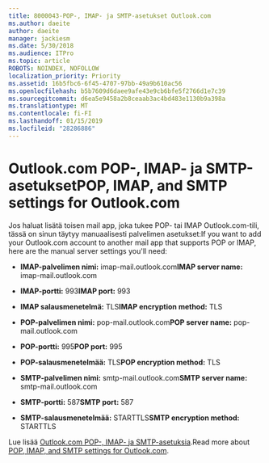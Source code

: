 ```yaml
---
title: 8000043-POP-, IMAP- ja SMTP-asetukset Outlook.com
ms.author: daeite
author: daeite
manager: jackiesm
ms.date: 5/30/2018
ms.audience: ITPro
ms.topic: article
ROBOTS: NOINDEX, NOFOLLOW
localization_priority: Priority
ms.assetid: 16b5fbc6-6f45-4707-97bb-49a9b610ac56
ms.openlocfilehash: b5b7609d6daee9afe43e9cb6bfe5f2766d1e7c39
ms.sourcegitcommit: d6ea5e9458a2b8ceaab3ac4bd483e1130b9a398a
ms.translationtype: MT
ms.contentlocale: fi-FI
ms.lasthandoff: 01/15/2019
ms.locfileid: "28286886"
---
```

# <a name="pop-imap-and-smtp-settings-for-outlookcom"></a><span data-ttu-id="baba3-102">Outlook.com POP-, IMAP- ja SMTP-asetukset</span><span class="sxs-lookup"><span data-stu-id="baba3-102">POP, IMAP, and SMTP settings for Outlook.com</span></span>

<span data-ttu-id="baba3-103">Jos haluat lisätä toisen mail app, joka tukee POP- tai IMAP Outlook.com-tili, tässä on sinun täytyy manuaalisesti palvelimen asetukset:</span><span class="sxs-lookup"><span data-stu-id="baba3-103">If you want to add your Outlook.com account to another mail app that supports POP or IMAP, here are the manual server settings you'll need:</span></span>
  
- <span data-ttu-id="baba3-104">**IMAP-palvelimen nimi:** imap-mail.outlook.com</span><span class="sxs-lookup"><span data-stu-id="baba3-104">**IMAP server name:** imap-mail.outlook.com</span></span> 
    
- <span data-ttu-id="baba3-105">**IMAP-portti:** 993</span><span class="sxs-lookup"><span data-stu-id="baba3-105">**IMAP port:** 993</span></span> 
    
- <span data-ttu-id="baba3-106">**IMAP salausmenetelmä:** TLS</span><span class="sxs-lookup"><span data-stu-id="baba3-106">**IMAP encryption method:** TLS</span></span> 
    
- <span data-ttu-id="baba3-107">**POP-palvelimen nimi:** pop-mail.outlook.com</span><span class="sxs-lookup"><span data-stu-id="baba3-107">**POP server name:** pop-mail.outlook.com</span></span> 
    
- <span data-ttu-id="baba3-108">**POP-portti:** 995</span><span class="sxs-lookup"><span data-stu-id="baba3-108">**POP port:** 995</span></span> 
    
- <span data-ttu-id="baba3-109">**POP-salausmenetelmää:** TLS</span><span class="sxs-lookup"><span data-stu-id="baba3-109">**POP encryption method:** TLS</span></span> 
    
- <span data-ttu-id="baba3-110">**SMTP-palvelimen nimi:** smtp-mail.outlook.com</span><span class="sxs-lookup"><span data-stu-id="baba3-110">**SMTP server name:** smtp-mail.outlook.com</span></span> 
    
- <span data-ttu-id="baba3-111">**SMTP-portti:** 587</span><span class="sxs-lookup"><span data-stu-id="baba3-111">**SMTP port:** 587</span></span> 
    
- <span data-ttu-id="baba3-112">**SMTP-salausmenetelmää:** STARTTLS</span><span class="sxs-lookup"><span data-stu-id="baba3-112">**SMTP encryption method:** STARTTLS</span></span> 
    
<span data-ttu-id="baba3-113">Lue lisää [Outlook.com POP-, IMAP- ja SMTP-asetuksia](https://go.microsoft.com/fwlink/p/?linkid=2001402&amp;clcid=0x409).</span><span class="sxs-lookup"><span data-stu-id="baba3-113">Read more about [POP, IMAP, and SMTP settings for Outlook.com](https://go.microsoft.com/fwlink/p/?linkid=2001402&amp;clcid=0x409).</span></span>
  

